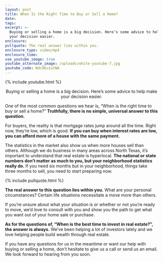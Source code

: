 ```yaml
---
layout: post
title: When Is the Right Time to Buy or Sell a Home?
date:
tags:
excerpt: >-
  Buying or selling a home is a big decision. Here’s some advice to help make
  your decision easier.
enclosure:
pullquote: The real answer lies within you.
enclosure_type: video/mp4
enclosure_time:
use_youtube_image: true
youtube_alternate_image: /uploads/white-youtube-7.jpg
youtube_code: Ndc9Eu1utNA
---
```


{% include youtube.html %}<center>Buying or selling a home is a big decision. Here’s some advice to help make your decision easier.</center>

One of the most common questions we hear is, “When is the right time to buy or sell a home?” **Truthfully, there is no simple, universal answer to this question.&nbsp;**

For buyers, the reality is that mortgage rates jump around all the time. Right now, they’re low, which is good. **If you can buy when interest rates are low, you can afford more of a house with the same payment.**

The statistics in the market also show us when more houses sell than others. Although we do business in many areas across North Texas, it’s important to understand that real estate is hyperlocal. **The national or state numbers don’t matter as much to you, but your neighborhood statistics really do.** If you need six months but in your neighborhood, things take three months to sell, you need to start preparing now.

{% include pullquote.html %}

**The real answer to this question lies within you.** What are your personal circumstances? Certain life situations necessitate a move more than others.

If you’re unsure about what your situation is or whether or not you’re ready to move, we’d love to consult with you and show you the path to get what you want out of your home sale or purchase.

**As for the questions of, “When is the best time to invest in real estate?”, the answer is always.** We’ve been helping a lot of investors lately and we love helping people build wealth through real estate.

If you have any questions for us in the meantime or want our help with buying or selling a home, don’t hesitate to give us a call or send us an email. We look forward to hearing from you soon.<br>&nbsp;

&nbsp;